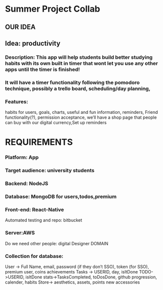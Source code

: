 # Summer Project Collab

## OUR IDEA
## Idea: productivity
### Description: This app will help students build better studying habits with its own built in timer that wont let you use any other apps until the timer is finished!
### It will have a timer functionality following the pomodoro technique, possibly a trello board, scheduling/day planning, 

### Features: 
habits for users, goals, charts, useful and fun information, reminders, Friend functionality(?), permission acceptance, we’ll have a shop page that people can buy with our digital currency,Set up reminders

# REQUIREMENTS

### Platform: App
### Target audience: university students
### Backend: NodeJS
### Database: MongoDB for users,todos,premium
### Front-end: React-Native
Automated testing and repo: bitbucket
### Server:AWS
Do we need other people: digital Designer
DOMAIN

### Collection for database: 
User -> Full Name, email, password (if they don’t SSO), token (for SSO), premium user, coins
achievements
Tasks -> USERID, day, isItDone
TODO->USERID, isItDone
stats->TasksCompleted, toDosDone, github progression, calender, habits
Store-> aesthetics, assets, points new accessories
